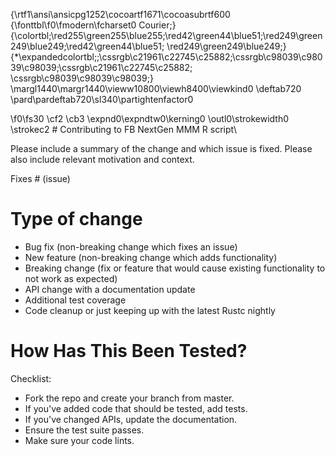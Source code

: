 {\rtf1\ansi\ansicpg1252\cocoartf1671\cocoasubrtf600
{\fonttbl\f0\fmodern\fcharset0 Courier;}
{\colortbl;\red255\green255\blue255;\red42\green44\blue51;\red249\green249\blue249;\red42\green44\blue51;
\red249\green249\blue249;}
{\*\expandedcolortbl;;\cssrgb\c21961\c22745\c25882;\cssrgb\c98039\c98039\c98039;\cssrgb\c21961\c22745\c25882;
\cssrgb\c98039\c98039\c98039;}
\margl1440\margr1440\vieww10800\viewh8400\viewkind0
\deftab720
\pard\pardeftab720\sl340\partightenfactor0

\f0\fs30 \cf2 \cb3 \expnd0\expndtw0\kerning0
\outl0\strokewidth0 \strokec2 # Contributing to FB NextGen MMM R script\


Please include a summary of the change and which issue is fixed. Please also include relevant motivation and context.

Fixes # (issue)

# Type of change
 * Bug fix (non-breaking change which fixes an issue)
 * New feature (non-breaking change which adds functionality)
 * Breaking change (fix or feature that would cause existing functionality to not work as expected)
 * API change with a documentation update
 * Additional test coverage
 * Code cleanup or just keeping up with the latest Rustc nightly

# How Has This Been Tested?
Checklist:
 * Fork the repo and create your branch from master.
 * If you've added code that should be tested, add tests.
 * If you've changed APIs, update the documentation.
 * Ensure the test suite passes.
 * Make sure your code lints.
